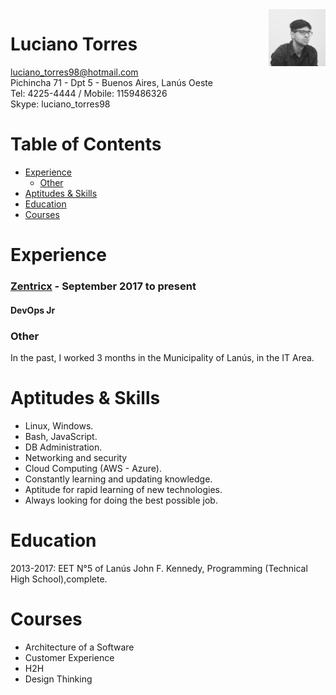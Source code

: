 <img alt="profile" width="18%" src="profile.jpeg" align="right"/>

# Luciano Torres 

luciano_torres98@hotmail.com\
Pichincha 71 - Dpt 5 - Buenos Aires, Lanús Oeste\
Tel: 4225-4444 / Mobile: 1159486326\
Skype: luciano_torres98

# Table of Contents
- [Experience](#experience)
   - [Other](#other)
- [Aptitudes & Skills](#aptitudes-&-skills)
- [Education](#education)
- [Courses](#courses)

# Experience

### [Zentricx] - September 2017 to present

#### DevOps Jr


### Other
In the past, I worked 3 months in the Municipality of Lanús, in the IT Area.

# Aptitudes & Skills

* Linux, Windows.
* Bash, JavaScript.
* DB Administration.
* Networking and security
* Cloud Computing (AWS - Azure).
* Constantly learning and updating knowledge.
* Aptitude for rapid learning of new technologies.
* Always looking for doing the best possible job.


# Education

2013-2017: EET N°5 of Lanús John F. Kennedy, Programming (Technical High School),complete.


# Courses

* Architecture of a Software
* Customer Experience
* H2H
* Design Thinking

[Linkedin]: https://ar.linkedin.com/in/ltorres/
[Zentricx]: http://www.zentricx.com
